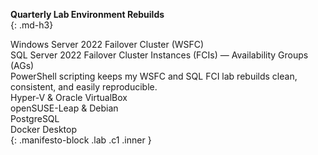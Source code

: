 <span style="color:#3fa9f5;"><i class="fa-solid fa-microscope"></i></span> **Quarterly Lab Environment Rebuilds**  
{: .md-h3}  

<span style="color:#3fa9f5;"><i class="fa-solid fa-server"></i></span> Windows Server 2022 Failover Cluster (WSFC)  
<span style="color:#3fa9f5;"><i class="fa-solid fa-database"></i></span> SQL Server 2022 Failover Cluster Instances (FCIs) &mdash; Availability Groups (AGs)  
<span style="color:#3fa9f5;"><i class="fa-solid fa-file-code"></i></span> PowerShell scripting keeps my WSFC and SQL FCI lab rebuilds clean, consistent, and easily reproducible.  
<span style="color:#3fa9f5;"><i class="fa-solid fa-clone"></i></span> Hyper-V & Oracle VirtualBox  
<span style="color:#3fa9f5;"><i class="fa-solid fa-dragon"></i></span> openSUSE-Leap & Debian  
<span style="color:#3fa9f5;"><i class="fa-solid fa-database"></i></span> PostgreSQL  
<span style="color:#3fa9f5;"><i class="fa-brands fa-docker"></i></span> Docker Desktop  
{: .manifesto-block .lab .c1 .inner }